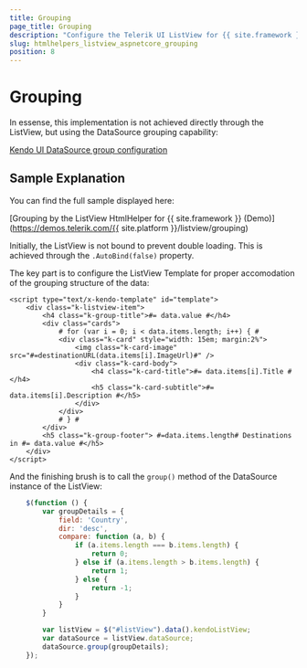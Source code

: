 ```yaml
---
title: Grouping
page_title: Grouping
description: "Configure the Telerik UI ListView for {{ site.framework }} to implement grouping functionality."
slug: htmlhelpers_listview_aspnetcore_grouping
position: 8
---
```


# Grouping

In essense, this implementation is not achieved directly through the ListView, but using the DataSource grouping capability:

[Kendo UI DataSource group configuration](https://docs.telerik.com/kendo-ui/api/javascript/data/datasource/configuration/group)

## Sample Explanation

You can find the full sample displayed here:

[Grouping by the ListView HtmlHelper for {{ site.framework }} (Demo)](https://demos.telerik.com/{{ site.platform }}/listview/grouping)

Initially, the ListView is not bound to prevent double loading. This is achieved through the `.AutoBind(false)` property.

The key part is to configure the ListView Template for proper accomodation of the grouping structure of the data:

```Template
<script type="text/x-kendo-template" id="template">
    <div class="k-listview-item">
        <h4 class="k-group-title">#= data.value #</h4>
        <div class="cards">
            # for (var i = 0; i < data.items.length; i++) { #
            <div class="k-card" style="width: 15em; margin:2%">
                <img class="k-card-image" src="#=destinationURL(data.items[i].ImageUrl)#" />
                <div class="k-card-body">
                    <h4 class="k-card-title">#= data.items[i].Title #</h4>
                    <h5 class="k-card-subtitle">#= data.items[i].Description #</h5>
                </div>
            </div>
            # } #
        </div>
        <h5 class="k-group-footer"> #=data.items.length# Destinations in #= data.value #</h5>
    </div>
</script>
```
And the finishing brush is to call the `group()` method of the DataSource instance of the ListView:

```JavaScript
    $(function () {
        var groupDetails = {
            field: 'Country',
            dir: 'desc',
            compare: function (a, b) {
                if (a.items.length === b.items.length) {
                    return 0;
                } else if (a.items.length > b.items.length) {
                    return 1;
                } else {
                    return -1;
                }
            }
        }

        var listView = $("#listView").data().kendoListView;
        var dataSource = listView.dataSource;
        dataSource.group(groupDetails);
    });
```
